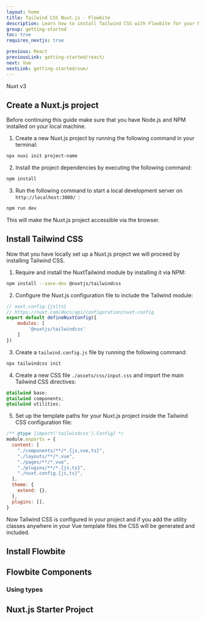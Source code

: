 ```yaml
---
layout: home
title: Tailwind CSS Nuxt.js - Flowbite
description: Learn how to install Tailwind CSS with Flowbite for your Nuxt.js project and start developing with the most popular Vue-based framework inspired by Next.js
group: getting-started
toc: true
requires_nextjs: true

previous: React
previousLink: getting-started/react/
next: Vue
nextLink: getting-started/vue/
---
```


Nuxt v3

## Create a Nuxt.js project

Before continuing this guide make sure that you have Node.js and NPM installed on your local machine.

1. Create a new Nuxt.js project by running the following command in your terminal:

```bash
npx nuxi init project-name
```

2. Install the project dependencies by executing the following command:

```bash
npm install
```

3. Run the following command to start a local development server on `http://localhost:3000/ `:

```bash
npm run dev
```

This will make the Nuxt.js project accessible via the browser.

## Install Tailwind CSS

Now that you have locally set up a Nuxt.js project we will proceed by installing Tailwind CSS.

1. Require and install the NuxtTailwind module by installing it via NPM:

```bash
npm install --save-dev @nuxtjs/tailwindcss
```

2. Configure the Nuxt.js configuration file to include the Tailwind module:

```javascript
// nuxt.config.{js|ts}
// https://nuxt.com/docs/api/configuration/nuxt-config
export default defineNuxtConfig({
    modules: [
        '@nuxtjs/tailwindcss'
    ]
})
```

3. Create a `tailwind.config.js` file by running the following command:

```bash
npx tailwindcss init
```

4. Create a new CSS file `./assets/css/input.css` and import the main Tailwind CSS directives:

```css
@tailwind base;
@tailwind components;
@tailwind utilities;
```

5. Set up the template paths for your Nuxt.js project inside the Tailwind CSS configuration file:

```javascript
/** @type {import('tailwindcss').Config} */
module.exports = {
  content: [
    "./components/**/*.{js,vue,ts}",
    "./layouts/**/*.vue",
    "./pages/**/*.vue",
    "./plugins/**/*.{js,ts}",
    "./nuxt.config.{js,ts}",
  ],
  theme: {
    extend: {},
  },
  plugins: [],
}
```

Now Tailwind CSS is configured in your project and if you add the utility classes anywhere in your Vue template files the CSS will be generated and included.

## Install Flowbite

## Flowbite Components

### Using types

## Nuxt.js Starter Project